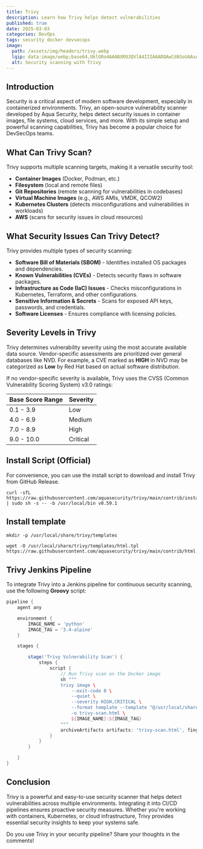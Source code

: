 ```yaml
---
title: Trivy
description: Learn how Trivy helps detect vulnerabilities
published: true
date: 2025-03-03
categories: DevOps
tags: security docker devsecops
image:
  path: /assets/img/headers/trivy.webp
  lqip: data:image/webp;base64,UklGRo4AAABXRUJQVlA4IIIAAADQAwCdASoUAAsAPpE6mEeloyKhMAgAsBIJZwAD4ooGwe7JIH0nAAAA/vo7MPDh8PPoAJnb3yIoG/zVxNHrvGT0nhJEA8Dbp95pVH0j2Bmn9HZoyb3br91wkm0q83UK7zTvAAUWw/04zuvWbjCSet5UecZ7jQ4d1kXcGtruyMHWUFAA
  alt: Security scanning with Trivy
---
```


## Introduction

Security is a critical aspect of modern software development, especially in containerized environments. Trivy, an open-source vulnerability scanner developed by Aqua Security, helps detect security issues in container images, file systems, cloud services, and more. With its simple setup and powerful scanning capabilities, Trivy has become a popular choice for DevSecOps teams.

## What Can Trivy Scan?

Trivy supports multiple scanning targets, making it a versatile security tool:

- **Container Images** (Docker, Podman, etc.)
- **Filesystem** (local and remote files)
- **Git Repositories** (remote scanning for vulnerabilities in codebases)
- **Virtual Machine Images** (e.g., AWS AMIs, VMDK, QCOW2)
- **Kubernetes Clusters** (detects misconfigurations and vulnerabilities in workloads)
- **AWS** (scans for security issues in cloud resources)

## What Security Issues Can Trivy Detect?

Trivy provides multiple types of security scanning:

- **Software Bill of Materials (SBOM)** - Identifies installed OS packages and dependencies.
- **Known Vulnerabilities (CVEs)** - Detects security flaws in software packages.
- **Infrastructure as Code (IaC) Issues** - Checks misconfigurations in Kubernetes, Terraform, and other configurations.
- **Sensitive Information & Secrets** - Scans for exposed API keys, passwords, and credentials.
- **Software Licenses** - Ensures compliance with licensing policies.

## Severity Levels in Trivy

Trivy determines vulnerability severity using the most accurate available data source. Vendor-specific assessments are prioritized over general databases like NVD. For example, a CVE marked as **HIGH** in NVD may be categorized as **Low** by Red Hat based on actual software distribution.

If no vendor-specific severity is available, Trivy uses the CVSS (Common Vulnerability Scoring System) v3.0 ratings:

| Base Score Range | Severity  |
|------------------|-----------|
| 0.1 - 3.9       | Low       |
| 4.0 - 6.9       | Medium    |
| 7.0 - 8.9       | High      |
| 9.0 - 10.0      | Critical  |


## Install Script (Official)
For convenience, you can use the install script to download and install Trivy from GitHub Release.

```shell
curl -sfL https://raw.githubusercontent.com/aquasecurity/trivy/main/contrib/install.sh | sudo sh -s -- -b /usr/local/bin v0.59.1
```

## Install template

```shell
mkdir -p /usr/local/share/trivy/templates
```

```shell
wget -O /usr/local/share/trivy/templates/html.tpl https://raw.githubusercontent.com/aquasecurity/trivy/main/contrib/html.tpl
```

## Trivy Jenkins Pipeline

To integrate Trivy into a Jenkins pipeline for continuous security scanning, use the following **Groovy** script:

```groovy
pipeline {
    agent any

    environment {
        IMAGE_NAME = 'python'
        IMAGE_TAG = '3.4-alpine'
    }

    stages {

        stage('Trivy Vulnerability Scan') {
            steps {
                script {
                    // Run Trivy scan on the Docker image
                    sh """
                    trivy image \
                        --exit-code 0 \
                        --quiet \
                        --severity HIGH,CRITICAL \
                        --format template --template "@/usr/local/share/trivy/templates/html.tpl" \
                        -o trivy-scan.html \
                        ${IMAGE_NAME}:${IMAGE_TAG}
                    """
                    archiveArtifacts artifacts: 'trivy-scan.html', fingerprint: true
                }
            }
        }

    }
}
```

## Conclusion

Trivy is a powerful and easy-to-use security scanner that helps detect vulnerabilities across multiple environments. Integrating it into CI/CD pipelines ensures proactive security measures. Whether you're working with containers, Kubernetes, or cloud infrastructure, Trivy provides essential security insights to keep your systems safe.

Do you use Trivy in your security pipeline? Share your thoughts in the comments!

